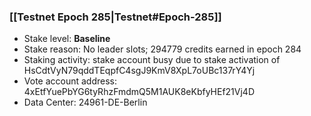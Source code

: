 ### [[Testnet Epoch 285|Testnet#Epoch-285]]
* Stake level: **Baseline**
* Stake reason: No leader slots; 294779 credits earned in epoch 284
* Staking activity: stake account busy due to stake activation of HsCdtVyN79qddTEqpfC4sgJ9KmV8XpL7oUBc137rY4Yj
* Vote account address: 4xEtfYuePbYG6tyRhzFmdmQ5M1AUK8eKbfyHEf21Vj4D
* Data Center: 24961-DE-Berlin